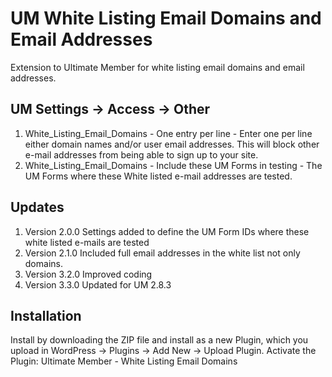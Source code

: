 # UM White Listing Email Domains and Email Addresses
Extension to Ultimate Member for white listing email domains and email addresses. 

## UM Settings -> Access -> Other
1. White_Listing_Email_Domains - One entry per line - Enter one per line either domain names and/or user email addresses. This will block other e-mail addresses from being able to sign up to your site.
2. White_Listing_Email_Domains - Include these UM Forms in testing - The UM Forms where these White listed e-mail addresses are tested.

## Updates
1. Version 2.0.0 Settings added to define the UM Form IDs where these white listed e-mails are tested
2. Version 2.1.0 Included full email addresses in the white list not only domains.
3. Version 3.2.0 Improved coding
4. Version 3.3.0 Updated for UM 2.8.3

## Installation
Install by downloading the ZIP file and install as a new Plugin, which you upload in WordPress -> Plugins -> Add New -> Upload Plugin. Activate the Plugin: Ultimate Member - White Listing Email Domains
